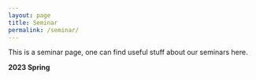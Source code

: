 ```yaml
---
layout: page
title: Seminar
permalink: /seminar/
---
```


This is a seminar page, one can find useful stuff about our seminars here.

**2023 Spring**
